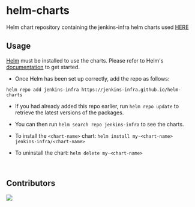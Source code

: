 # helm-charts

Helm chart repository containing the jenkins-infra helm charts used [HERE](https://github.com/jenkins-infra/kubernetes-management)

## Usage

[Helm](https://helm.sh) must be installed to use the charts.  Please refer to Helm's [documentation](https://helm.sh/docs) to get started.

- Once Helm has been set up correctly, add the repo as follows:

`helm repo add jenkins-infra https://jenkins-infra.github.io/helm-charts`

- If you had already added this repo earlier, run `helm repo update` to retrieve the latest versions of the packages.  
- You can then run `helm search repo jenkins-infra` to see the charts.

- To install the `<chart-name>` chart: `helm install my-<chart-name> jenkins-infra/<chart-name>`

- To uninstall the chart: `helm delete my-<chart-name>`

<br>

## Contributors

<a href="https://github.com/jenkins-infra/helm-charts/graphs/contributors">
  <img src="https://contrib.rocks/image?repo=jenkins-infra/helm-charts" />
</a>
